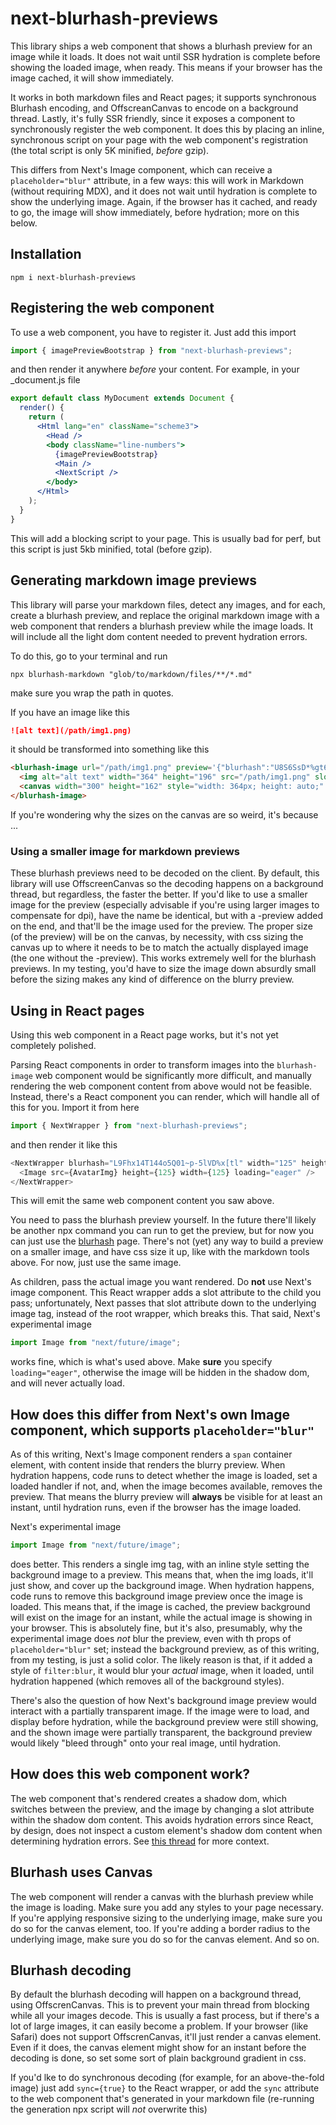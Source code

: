 # next-blurhash-previews

This library ships a web component that shows a blurhash preview for an image while it loads. It does not wait until SSR hydration is complete before showing the loaded image, when ready. This means if your browser has the image cached, it will show immediately. 

It works in both markdown files and React pages; it supports synchronous Blurhash encoding, and OffscreanCanvas to encode on a background thread. Lastly, it's fully SSR friendly, since it exposes a component to synchronously register the web component. It does this by placing an inline, synchronous script on your page with the web component's registration (the total script is only 5K minified, _before_ gzip).

This differs from Next's Image component, which can receive a `placeholder="blur"` attribute, in a few ways: this will work in Markdown (without requiring MDX), and it does not wait until hydration is complete to show the underlying image. Again, if the browser has it cached, and ready to go, the image will show immediately, before hydration; more on this below. 

## Installation

```
npm i next-blurhash-previews
```

## Registering the web component

To use a web component, you have to register it. Just add this import

```js
import { imagePreviewBootstrap } from "next-blurhash-previews";
```

and then render it anywhere *before* your content. For example, in your _document.js file

```jsx
export default class MyDocument extends Document {
  render() {
    return (
      <Html lang="en" className="scheme3">
        <Head />
        <body className="line-numbers">
          {imagePreviewBootstrap}
          <Main />
          <NextScript />
        </body>
      </Html>
    );
  }
}
```

This will add a blocking script to your page. This is usually bad for perf, but this script is just 5kb minified, total (before gzip).

## Generating markdown image previews

This library will parse your markdown files, detect any images, and for each, create a blurhash preview, and replace the original markdown image with a web component that renders a blurhash preview while the image loads. It will include all the light dom content needed to prevent hydration errors.

To do this, go to your terminal and run

```
npx blurhash-markdown "glob/to/markdown/files/**/*.md"
```

make sure you wrap the path in quotes.

If you have an image like this

```markdown
![alt text](/path/img1.png)
```

it should be transformed into something like this

```html
<blurhash-image url="/path/img1.png" preview='{"blurhash":"U8S6SsD*%gt6IVM|xuRj~qWBM{RjxtoIWBWC","w":300,"h":162,"dw":364,"dh":196}'>
  <img alt="alt text" width="364" height="196" src="/path/img1.png" slot="image" />
  <canvas width="300" height="162" style="width: 364px; height: auto;" slot="preview"></canvas>
</blurhash-image>
```

If you're wondering why the sizes on the canvas are so weird, it's because ...

### Using a smaller image for markdown previews

These blurhash previews need to be decoded on the client. By default, this library will use OffscreenCanvas so the decoding happens on a background thread, but regardless, the faster the better. If you'd like to use a smaller image for the preview (especially advisable if you're using larger images to compensate for dpi), have the name be identical, but with a -preview added on the end, and that'll be the image used for the preview. The proper size (of the preview) will be on the canvas, by necessity, with css sizing the canvas up to where it needs to be to match the actually displayed image (the one without the -preview). This works extremely well for the blurhash previews. In my testing, you'd have to size the image down absurdly small before the sizing makes any kind of difference on the blurry preview.

## Using in React pages

Using this web component in a React page works, but it's not yet completely polished.

Parsing React components in order to transform images into the `blurhash-image` web component would be significantly more difficult, and manually rendering the web component content from above would not be feasible. Instead, there's a React component you can render, which will handle all of this for you. Import it from here

```js
import { NextWrapper } from "next-blurhash-previews";
```

and then render it like this

```js
<NextWrapper blurhash="L9Fhx14T144o5Q01~p-5lVD%x[tl" width="125" height="125">
  <Image src={AvatarImg} height={125} width={125} loading="eager" />
</NextWrapper>
```

This will emit the same web component content you saw above.

You need to pass the blurhash preview yourself. In the future there'll likely be another npx command you can run to get the preview, but for now you can just use the [blurhash](https://blurha.sh/) page. There's not (yet) any way to build a preview on a smaller image, and have css size it up, like with the markdown tools above. For now, just use the same image. 

As children, pass the actual image you want rendered. Do **not** use Next's image component. This React wrapper adds a slot attribute to the child you pass; unfortunately, Next passes that slot attribute down to the underlying image tag, instead of the root wrapper, which breaks this. That said, Next's experimental image 

```js
import Image from "next/future/image";
```

works fine, which is what's used above. Make **sure** you specify `loading="eager"`, otherwise the image will be hidden in the shadow dom, and will never actually load.

## How does this differ from Next's own Image component, which supports `placeholder="blur"` 

As of this writing, Next's Image component renders a `span` container element, with content inside that renders the blurry preview. When hydration happens, code runs to detect whether the image is loaded, set a loaded handler if not, and, when the image becomes available, removes the preview. That means the blurry preview will **always** be visible for at least an instant, until hydration runs, even if the browser has the image loaded.

Next's experimental image 

```js
import Image from "next/future/image";
```

does better. This renders a single img tag, with an inline style setting the background image to a preview. This means that, when the img loads, it'll just show, and cover up the background image. When hydration happens, code runs to remove this background image preview once the image is loaded. This means that, if the image is cached, the preview background will exist on the image for an instant, while the actual image is showing in your browser. This is absolutely fine, but it's also, presumably, why the experimental image does *not* blur the preview, even with th props of `placeholder="blur"` set; instead the background preview, as of this writing, from my testing, is just a solid color. The likely reason is that, if it added a style of `filter:blur`, it would blur your *actual* image, when it loaded, until hydration happened (which removes all of the background styles).

There's also the question of how Next's background image preview would interact with a partially transparent image. If the image were to load, and display before hydration, while the background preview were still showing, and the shown image were partially transparent, the background preview would likely "bleed through" onto your real image, until hydration.

## How does this web component work?

The web component that's rendered creates a shadow dom, which switches between the preview, and the image by changing a slot attribute within the shadow dom content. This avoids hydration errors since React, by design, does not inspect a custom element's shadow dom content when determining hydration errors. See [this thread](https://github.com/facebook/react/issues/23381#issuecomment-1176540026) for more context.

## Blurhash uses Canvas

The web component will render a canvas with the blurhash preview while the image is loading. Make sure you add any styles to your page necessary. If you're applying responsive sizing to the underlying image, make sure you do so for the canvas element, too. If you're adding a border radius to the underlying image, make sure you do so for the canvas element. And so on.

## Blurhash decoding 

By default the blurhash decoding will happen on a background thread, using OffscrenCanvas. This is to prevent your main thread from blocking while all your images decode. This is usually a fast process, but if there's a lot of large images, it can easily become a problem. If your browser (like Safari) does not support OffscrenCanvas, it'll just render a canvas element. Even if it does, the canvas element might show for an instant before the decoding is done, so set some sort of plain background gradient in css.

If you'd lke to do synchronous decoding (for example, for an above-the-fold image) just add `sync={true}` to the React wrapper, or add the `sync` attribute to the web component that's generated in your markdown file (re-running the generation npx script will *not* overwrite this)